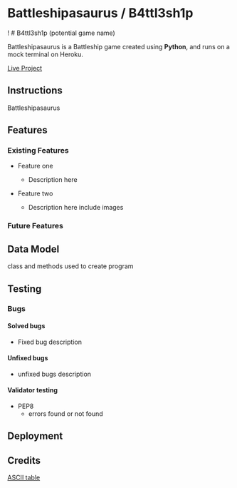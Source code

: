 # Battleshipasaurus / B4ttl3sh1p

! # B4ttl3sh1p (potential game name)

Battleshipasaurus is a Battleship game created using **Python**, and runs on a mock terminal on Heroku.

[Live Project](https://www.heroku.com)

## Instructions

Battleshipasaurus

## Features

### Existing Features

- Feature one

  - Description here

- Feature two
  - Description here include images

### Future Features

## Data Model

class and methods used to create program

## Testing

### Bugs

#### Solved bugs

- Fixed bug description

#### Unfixed bugs

- unfixed bugs description

#### Validator testing

- PEP8
  - errors found or not found

## Deployment

## Credits

[ASCII table](http://sticksandstones.kstrom.com/appen.html)
